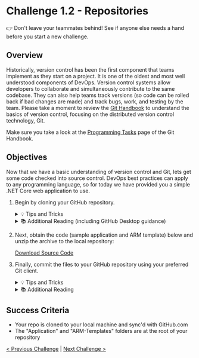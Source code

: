 # Challenge 1.2 - Repositories

👉 Don't leave your teammates behind! See if anyone else needs a hand before you start a new challenge.

## Overview

Historically, version control has been the first component that teams implement as they start on a project. It is one of the oldest and most well understood components of DevOps. Version control systems allow developers to collaborate and simultaneously contribute to the same codebase. They can also help teams track versions (so code can be rolled back if bad changes are made) and track bugs, work, and testing by the team. Please take a moment to review the [Git Handbook](https://www.githandbook.com/) to understand the basics of version control, focusing on the distributed version control technology, Git.

Make sure you take a look at the [Programming Tasks](https://www.githandbook.com/prog.php) page of the Git Handbook.

## Objectives

Now that we have a basic understanding of version control and Git, lets get some code checked into source control. DevOps best practices can apply to any programming language, so for today we have provided you a simple .NET Core web application to use.

1. Begin by cloning your GitHub repository.

    <details>
    <summary>💡 Tips and Tricks</summary>
    <ul>
    <li>You can use the terminal in Visual Studio Code or your preferred terminal app</li>
    <li>By default, when you clone your repository, Git will automatically create a subfolder for your code. Make sure you are in the correct parent directory.</li>
    <br/>
    Cloning a repository:
    <br/>
    <li>To clone a repository via command line: <code>git clone $URL</code> in the directory you want to copy the repository to.</li>
    <li>To get the <code>$URL</code>, go to your repository in github.</li>
    <li>Select <strong><> Code</strong> which should be a green button.</li>
    <li>In the clone section, click on the copy button to get the url.</li>
    </ul>
    </details>

    <details>
    <summary>📚 Additional Reading (including GitHub Desktop guidance)</summary>
    <ul>
    <li>Cloning a repository via the <a href="(https://docs.github.com/en/github/creating-cloning-and-archiving-repositories/cloning-a-repository">command line</a>) or <a href="https://docs.github.com/en/desktop/contributing-and-collaborating-using-github-desktop/cloning-a-repository-from-github-to-github-desktop">GitHub Desktop</a></li>
    <li>If you're using GitHub Desktop, here is documentation on     <a href="https://docs.github.com/en/desktop/contributing-and-collaborating-using-github-desktop/committing-and-reviewing-changes-to-your-project">committing</a> and     <a href="https://docs.github.com/en/desktop/contributing-and-collaborating-using-github-desktop/pushing-changes-to-github">pushing</a> changes to a repository.</li>
    </ul>
    </details>

2. Next, obtain the code (sample application and ARM template) below and unzip the archive to the local repository:

    [Download Source Code](https://github.com/waynehoggett/AzureHackathons/raw/main/2%20-%20DevOps%20with%20GitHub/Resources/Source.zip)

3. Finally, commit the files to your GitHub repository using your preferred Git client.

    <details>
    <summary>💡 Tips and Tricks</summary>
    Committing Files 
    <ul>
    <li>In the command line enter: <code>git add --all</code> - This will add all of the files you just copied to the folder to be be tracked.</li>
    <li>Now we need to commit our changes by typing <code>git commit -am "My first commit"</code></li>
    <li>Finally we need to push to the remote repository in github by doing <code>git push -u</code>. You may see a warning which will provide the full command if this is the first time you are doing this to target the github server.</li>
    </ul>
    </details>

    <details>
    <summary>📚 Additional Reading</summary>
    To 
    <ul>
    <li>If working with the command line, check out these articles on <a href="https://docs.github.com/en/github/committing-changes-to-your-project/creating-and-editing-commits">committing</a> and <a href="https://docs.github.com/en/github/using-git/pushing-commits-to-a-remote-repository">pushing</a> changes.</li>
    </ul>
    </details>

## Success Criteria
- Your repo is cloned to your local machine and sync'd with GitHub.com
- The "Application" and "ARM-Templates" folders are at the root of your repository

[< Previous Challenge](../1.1/readme.md) | [Next Challenge >](../1.3/readme.md)

